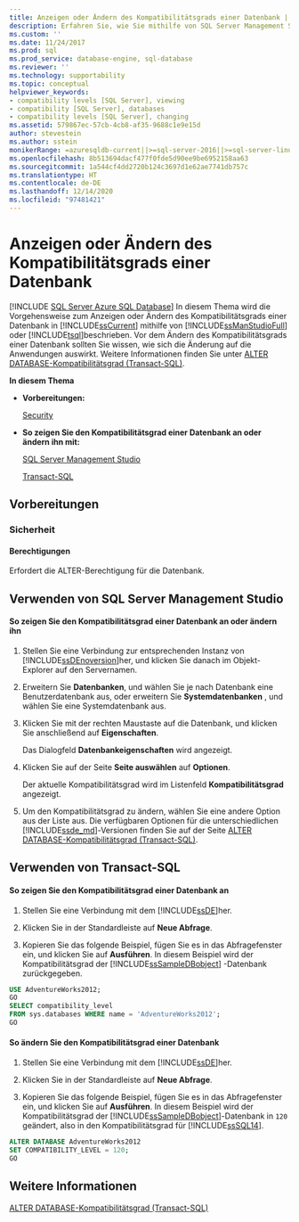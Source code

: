 ```yaml
---
title: Anzeigen oder Ändern des Kompatibilitätsgrads einer Datenbank | Microsoft-Dokumentation
description: Erfahren Sie, wie Sie mithilfe von SQL Server Management Studio oder Transact-SQL den Kompatibilitätsgrad einer Datenbank in SQL Server anzeigen oder ändern.
ms.custom: ''
ms.date: 11/24/2017
ms.prod: sql
ms.prod_service: database-engine, sql-database
ms.reviewer: ''
ms.technology: supportability
ms.topic: conceptual
helpviewer_keywords:
- compatibility levels [SQL Server], viewing
- compatibility [SQL Server], databases
- compatibility levels [SQL Server], changing
ms.assetid: 579867ec-57cb-4cb8-af35-9688c1e9e15d
author: stevestein
ms.author: sstein
monikerRange: =azuresqldb-current||>=sql-server-2016||>=sql-server-linux-2017||=azuresqldb-mi-current
ms.openlocfilehash: 8b513694dacf477f0fde5d90ee9be6952158aa63
ms.sourcegitcommit: 1a544cf4dd2720b124c3697d1e62ae7741db757c
ms.translationtype: HT
ms.contentlocale: de-DE
ms.lasthandoff: 12/14/2020
ms.locfileid: "97481421"
---
```

# <a name="view-or-change-the-compatibility-level-of-a-database"></a>Anzeigen oder Ändern des Kompatibilitätsgrads einer Datenbank
[!INCLUDE [SQL Server Azure SQL Database](../../includes/applies-to-version/sql-asdb.md)]
  In diesem Thema wird die Vorgehensweise zum Anzeigen oder Ändern des Kompatibilitätsgrads einer Datenbank in [!INCLUDE[ssCurrent](../../includes/sscurrent-md.md)] mithilfe von [!INCLUDE[ssManStudioFull](../../includes/ssmanstudiofull-md.md)] oder [!INCLUDE[tsql](../../includes/tsql-md.md)]beschrieben. Vor dem Ändern des Kompatibilitätsgrads einer Datenbank sollten Sie wissen, wie sich die Änderung auf die Anwendungen auswirkt. Weitere Informationen finden Sie unter [ALTER DATABASE-Kompatibilitätsgrad &#40;Transact-SQL&#41;](../../t-sql/statements/alter-database-transact-sql-compatibility-level.md).  
  
 **In diesem Thema**  
  
-   **Vorbereitungen:**  
  
     [Security](#Security)  
  
-   **So zeigen Sie den Kompatibilitätsgrad einer Datenbank an oder ändern ihn mit:**  
  
     [SQL Server Management Studio](#SSMSProcedure)  
  
     [Transact-SQL](#TsqlProcedure)  
  
##  <a name="before-you-begin"></a><a name="BeforeYouBegin"></a> Vorbereitungen  
  
###  <a name="security"></a><a name="Security"></a> Sicherheit  
  
####  <a name="permissions"></a><a name="Permissions"></a> Berechtigungen  
 Erfordert die ALTER-Berechtigung für die Datenbank.  
  
##  <a name="using-sql-server-management-studio"></a><a name="SSMSProcedure"></a> Verwenden von SQL Server Management Studio  
  
#### <a name="to-view-or-change-the-compatibility-level-of-a-database"></a>So zeigen Sie den Kompatibilitätsgrad einer Datenbank an oder ändern ihn  
  
1.  Stellen Sie eine Verbindung zur entsprechenden Instanz von [!INCLUDE[ssDEnoversion](../../includes/ssdenoversion-md.md)]her, und klicken Sie danach im Objekt-Explorer auf den Servernamen.  
  
2.  Erweitern Sie **Datenbanken**, und wählen Sie je nach Datenbank eine Benutzerdatenbank aus, oder erweitern Sie **Systemdatenbanken** , und wählen Sie eine Systemdatenbank aus.  
  
3.  Klicken Sie mit der rechten Maustaste auf die Datenbank, und klicken Sie anschließend auf **Eigenschaften**.  
  
     Das Dialogfeld **Datenbankeigenschaften** wird angezeigt.  
  
4.  Klicken Sie auf der Seite **Seite auswählen** auf **Optionen**.  
  
     Der aktuelle Kompatibilitätsgrad wird im Listenfeld **Kompatibilitätsgrad** angezeigt.  
  
5.  Um den Kompatibilitätsgrad zu ändern, wählen Sie eine andere Option aus der Liste aus. Die verfügbaren Optionen für die unterschiedlichen [!INCLUDE[ssde_md](../../includes/ssde_md.md)]-Versionen finden Sie auf der Seite [ALTER DATABASE-Kompatibilitätsgrad (Transact-SQL)](../../t-sql/statements/alter-database-transact-sql-compatibility-level.md#supported-dbcompats).  

##  <a name="using-transact-sql"></a><a name="TsqlProcedure"></a> Verwenden von Transact-SQL  
  
#### <a name="to-view-the-compatibility-level-of-a-database"></a>So zeigen Sie den Kompatibilitätsgrad einer Datenbank an  
  
1.  Stellen Sie eine Verbindung mit dem [!INCLUDE[ssDE](../../includes/ssde-md.md)]her.  
  
2.  Klicken Sie in der Standardleiste auf **Neue Abfrage**.  
  
3.  Kopieren Sie das folgende Beispiel, fügen Sie es in das Abfragefenster ein, und klicken Sie auf **Ausführen**. In diesem Beispiel wird der Kompatibilitätsgrad der [!INCLUDE[ssSampleDBobject](../../includes/sssampledbobject-md.md)] -Datenbank zurückgegeben.  
  
```sql  
USE AdventureWorks2012;  
GO  
SELECT compatibility_level  
FROM sys.databases WHERE name = 'AdventureWorks2012';  
GO  
```  
  
#### <a name="to-change-the-compatibility-level-of-a-database"></a>So ändern Sie den Kompatibilitätsgrad einer Datenbank  
  
1.  Stellen Sie eine Verbindung mit dem [!INCLUDE[ssDE](../../includes/ssde-md.md)]her.  
  
2.  Klicken Sie in der Standardleiste auf **Neue Abfrage**.  
  
3.  Kopieren Sie das folgende Beispiel, fügen Sie es in das Abfragefenster ein, und klicken Sie auf **Ausführen**. In diesem Beispiel wird der Kompatibilitätsgrad der [!INCLUDE[ssSampleDBobject](../../includes/sssampledbobject-md.md)]-Datenbank in `120` geändert, also in den Kompatibilitätsgrad für [!INCLUDE[ssSQL14](../../includes/sssql14-md.md)].  
  
```sql  
ALTER DATABASE AdventureWorks2012  
SET COMPATIBILITY_LEVEL = 120;  
GO  
```  
  
## <a name="see-also"></a>Weitere Informationen
 [ALTER DATABASE-Kompatibilitätsgrad &#40;Transact-SQL&#41;](../../t-sql/statements/alter-database-transact-sql-compatibility-level.md)
